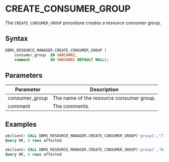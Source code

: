 # CREATE_CONSUMER_GROUP

The `CREATE_CONSUMER_GROUP` procedure creates a resource consumer group.


## Syntax

```sql
DBMS_RESOURCE_MANAGER.CREATE_CONSUMER_GROUP (
    consumer_group  IN VARCHAR2,
    comment         IN VARCHAR2 DEFAULT NULL);
```


## Parameters

| Parameter      | Description                              |
|----------------|------------------------------------------|
| consumer_group | The name of the resource consumer group. |
| comment        | The comments.                            |

## Examples

```sql
obclient> CALL DBMS_RESOURCE_MANAGER.CREATE_CONSUMER_GROUP('group1','Transaction processing group');
Query OK, 0 rows affected

obclient> CALL DBMS_RESOURCE_MANAGER.CREATE_CONSUMER_GROUP('group2','Routine O&M group');
Query OK, 0 rows affected
```
